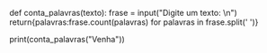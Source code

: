 def conta_palavras(texto):
    frase = input("Digite um texto: \n")
    return{palavras:frase.count(palavras) for palavras in frase.split(' ')}
    
print(conta_palavras("Venha"))
